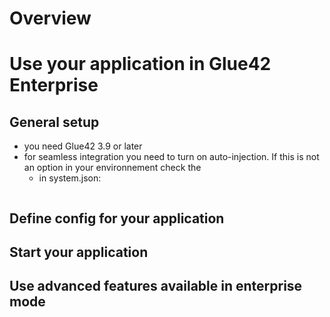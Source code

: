 # Overview

# Use your application in Glue42 Enterprise

## General setup
- you need Glue42 3.9 or later
- for seamless integration you need to turn on auto-injection. If this is not an option in your environnement check the
    - in system.json:

```json

```

## Define config for your application

## Start your application

## Use advanced features available in enterprise mode
